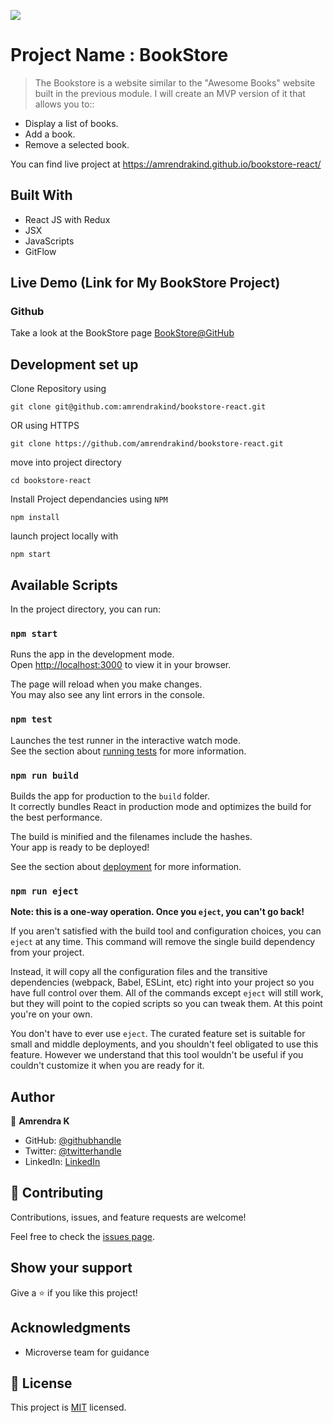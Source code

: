 ![](https://img.shields.io/badge/Microverse-blueviolet)

# Project Name : BookStore

> The Bookstore is a website similar to the "Awesome Books" website built in the previous module. I will create an MVP version of it that allows you to::

- Display a list of books.
- Add a book.
- Remove a selected book.

You can find live project at https://amrendrakind.github.io/bookstore-react/

## Built With

- React JS with Redux
- JSX
- JavaScripts
- GitFlow

## Live Demo (Link for My BookStore Project)

### Github

Take a look at the BookStore page [BookStore@GitHub](https://amrendrakind.github.io/bookstore-react)

## Development set up

Clone Repository using

`git clone git@github.com:amrendrakind/bookstore-react.git`

OR using HTTPS

`git clone https://github.com/amrendrakind/bookstore-react.git`

move into project directory

`cd bookstore-react`

Install Project dependancies using `NPM`

`npm install`

launch project locally with

`npm start`

## Available Scripts

In the project directory, you can run:

### `npm start`

Runs the app in the development mode.\
Open [http://localhost:3000](http://localhost:3000) to view it in your browser.

The page will reload when you make changes.\
You may also see any lint errors in the console.

### `npm test`

Launches the test runner in the interactive watch mode.\
See the section about [running tests](https://facebook.github.io/create-react-app/docs/running-tests) for more information.

### `npm run build`

Builds the app for production to the `build` folder.\
It correctly bundles React in production mode and optimizes the build for the best performance.

The build is minified and the filenames include the hashes.\
Your app is ready to be deployed!

See the section about [deployment](https://facebook.github.io/create-react-app/docs/deployment) for more information.

### `npm run eject`

**Note: this is a one-way operation. Once you `eject`, you can't go back!**

If you aren't satisfied with the build tool and configuration choices, you can `eject` at any time. This command will remove the single build dependency from your project.

Instead, it will copy all the configuration files and the transitive dependencies (webpack, Babel, ESLint, etc) right into your project so you have full control over them. All of the commands except `eject` will still work, but they will point to the copied scripts so you can tweak them. At this point you're on your own.

You don't have to ever use `eject`. The curated feature set is suitable for small and middle deployments, and you shouldn't feel obligated to use this feature. However we understand that this tool wouldn't be useful if you couldn't customize it when you are ready for it.

## Author

👤 **Amrendra K**

- GitHub: [@githubhandle](https://github.com/amrendrakind)
- Twitter: [@twitterhandle](https://twitter.com/amrendrak_)
- LinkedIn: [LinkedIn](https://linkedin.com/in/amrendraakumar)

## 🤝 Contributing

Contributions, issues, and feature requests are welcome!

Feel free to check the [issues page](../../issues/).

## Show your support

Give a ⭐️ if you like this project!

## Acknowledgments

- Microverse team for guidance

## 📝 License

This project is [MIT](./MIT.md) licensed.
